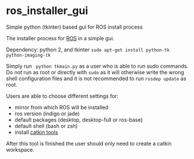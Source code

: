 # ros_installer_gui
Simple python (tkinter) based gui for ROS install process

The installer process for [ROS](http://www.ros.org) in a simple gui.

Dependency: python 2, and tkinter
```sudo apt-get install python-tk python-imaging-tk```

Simply run ``` python tkmain.py``` as a user who is able to run sudo commands.
Do not run as root or directly with ```sudo``` as it will otherwise write the wrong shell configuration files and it is not recommended to run ```rosdep update``` as root.

Users are able to choose different settings for:
- mirror from which ROS will be installed
- ros version (indigo or jade)
- default packages (desktop, desktop-full or ros-base)
- default shell (bash or zsh)
- install [catkin tools](https://catkin-tools.readthedocs.org) 

After this tool is finished the user should only need to create a catkin workspace.
